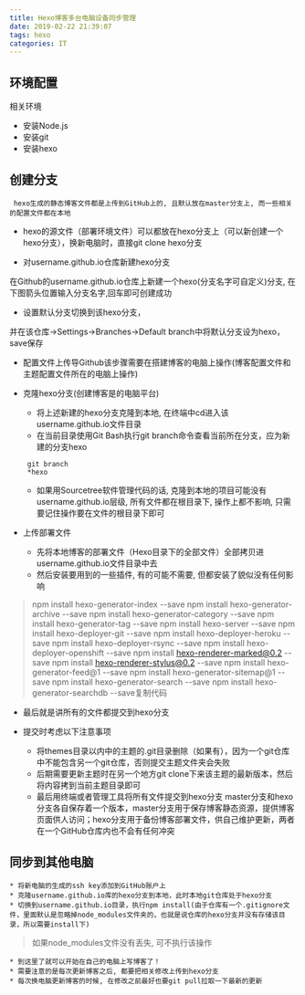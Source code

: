 ```yaml
---
title: Hexo博客多台电脑设备同步管理
date: 2019-02-22 21:39:07
tags: hexo
categories: IT
---
```



## 环境配置

相关环境
* 安装Node.js
* 安装git
* 安装hexo
	
## 创建分支
	 hexo生成的静态博客文件都是上传到GitHub上的, 且默认放在master分支上, 而一些相关的配置文件都在本地

* hexo的源文件（部署环境文件）可以都放在hexo分支上（可以新创建一个hexo分支），换新电脑时，直接git clone hexo分支

<!--more-->

- 对username.github.io仓库新建hexo分支

在Github的username.github.io仓库上新建一个hexo(分支名字可自定义)分支, 在下图箭头位置输入分支名字,回车即可创建成功

- 设置默认分支切换到该hexo分支，

并在该仓库->Settings->Branches->Default branch中将默认分支设为hexo，save保存

- 配置文件上传导Github该步骤需要在搭建博客的电脑上操作(博客配置文件和主题配置文件所在的电脑上操作)

- 克隆hexo分支(创建博客是的电脑平台)
	* 将上述新建的hexo分支克隆到本地, 在终端中cd进入该username.github.io文件目录
	* 在当前目录使用Git Bash执行git branch命令查看当前所在分支，应为新建的分支hexo
	~~~
	 git branch
	 *hexo
	~~~
	* 如果用Sourcetree软件管理代码的话, 克隆到本地的项目可能没有username.github.io层级, 所有文件都在根目录下, 操作上都不影响, 只需要记住操作要在文件的根目录下即可
- 上传部署文件
	* 先将本地博客的部署文件（Hexo目录下的全部文件）全部拷贝进username.github.io文件目录中去
	* 然后安装要用到的一些插件, 有的可能不需要, 但都安装了貌似没有任何影响

> npm install hexo-generator-index --save
> npm install hexo-generator-archive --save
> npm install hexo-generator-category --save
> npm install hexo-generator-tag --save
> npm install hexo-server --save
> npm install hexo-deployer-git --save
> npm install hexo-deployer-heroku --save
> npm install hexo-deployer-rsync --save
> npm install hexo-deployer-openshift --save
> npm install hexo-renderer-marked@0.2 --save
> npm install hexo-renderer-stylus@0.2 --save
> npm install hexo-generator-feed@1 --save
> npm install hexo-generator-sitemap@1 --save
> npm install hexo-generator-search --save
> npm install hexo-generator-searchdb --save复制代码

* 最后就是讲所有的文件都提交到hexo分支

* 提交时考虑以下注意事项

	* 将themes目录以内中的主题的.git目录删除（如果有），因为一个git仓库中不能包含另一个git仓库，否则提交主题文件夹会失败
	* 后期需要更新主题时在另一个地方git clone下来该主题的最新版本，然后将内容拷到当前主题目录即可
	* 最后用终端或者管理工具将所有文件提交到hexo分支		master分支和hexo分支各自保存着一个版本，master分支用于保存博客静态资源，提供博客页面供人访问；hexo分支用于备份博客部署文件，供自己维护更新，两者在一个GitHub仓库内也不会有任何冲突

## 同步到其他电脑
	
	* 将新电脑的生成的ssh key添加到GitHub账户上
	* 克隆username.github.io库的hexo分支到本地，此时本地git仓库处于hexo分支
	* 切换到username.github.io目录，执行npm install(由于仓库有一个.gitignore文件，里面默认是忽略掉node_modules文件夹的，也就是说仓库的hexo分支并没有存储该目录，所以需要install下)

> 如果node_modules文件没有丢失, 可不执行该操作
	
	* 到这里了就可以开始在自己的电脑上写博客了！
	* 需要注意的是每次更新博客之后, 都要把相关修改上传到hexo分支
	* 每次换电脑更新博客的时候, 在修改之前最好也要git pull拉取一下最新的更新


